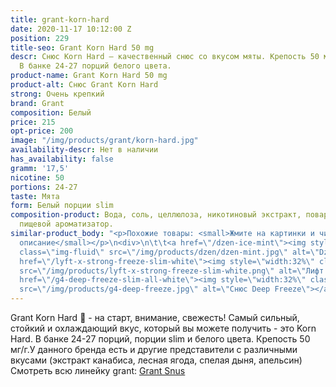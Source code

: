 ```yaml
---
title: grant-korn-hard
date: 2020-11-17 10:12:00 Z
position: 229
title-seo: Grant Korn Hard 50 mg
descr: Снюс Korn Hard — качественный снюс со вкусом мяты. Крепость 50 мг никотина.
  В банке 24-27 порций белого цвета.
product-name: Grant Korn Hard 50 mg
product-alt: Снюс Grant Korn Hard
strong: Очень крепкий
brand: Grant
composition: Белый
price: 215
opt-price: 200
image: "/img/products/grant/korn-hard.jpg"
availability-descr: Нет в наличии
has_availability: false
gramm: '17,5'
nicotine: 50
portions: 24-27
taste: Мята
form: Белый порции slim
composition-product: Вода, соль, целлюлоза, никотиновый экстракт, поваренная сода,
  пищевой ароматизатор.
similar-product_body: "<p>Похожие товары: <small>Жмите на картинки и читайте полное
  описание</small></p>\n<div>\n\t\t<a href=\"/dzen-ice-mint\"><img style=\"width:32%\"
  class=\"img-fluid\" src=\"/img/products/dzen/dzen-mint.jpg\" alt=\"Dzen Ice Mint\"></a>\n\t\t<a
  href=\"/lyft-x-strong-freeze-slim-white\"><img style=\"width:32%\" class=\"img-fluid\"
  src=\"/img/products/lyft-x-strong-freeze-slim-white.png\" alt=\"Лифт фриз\"></a>\n<a
  href=\"/g4-deep-freeze-slim-all-white\"><img style=\"width:32%\" class=\"img-fluid\"
  src=\"/img/products/g4-deep-freeze.jpg\" alt=\"Снюс Deep Freeze\"></a>\n</div>"
---
```


Grant Korn Hard 🌿 - на старт, внимание, свежесть! Самый сильный, стойкий и охлаждающий вкус, который вы можете получить - это Korn Hard. В банке 24-27 порций, порции slim и белого цвета. Крепость 50 мг/г.У данного бренда есть и другие представители c различными вкусами (экстракт канабиса, лесная ягода, спелая дыня, апельсин) Смотреть всю линейку grant: <a href="/grant-snus">Grant Snus</a>